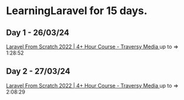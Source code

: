 # LearningLaravel for 15 days.

## Day 1 - 26/03/24
<a href="https://www.youtube.com/watch?v=MYyJ4PuL4pY" target="_blank">Laravel From Scratch 2022 | 4+ Hour Course - Traversy Media </a> up to => 1:28:52

## Day 2 - 27/03/24
<a href="https://www.youtube.com/watch?v=MYyJ4PuL4pY" target="_blank">Laravel From Scratch 2022 | 4+ Hour Course - Traversy Media </a> up to => 2:08:29